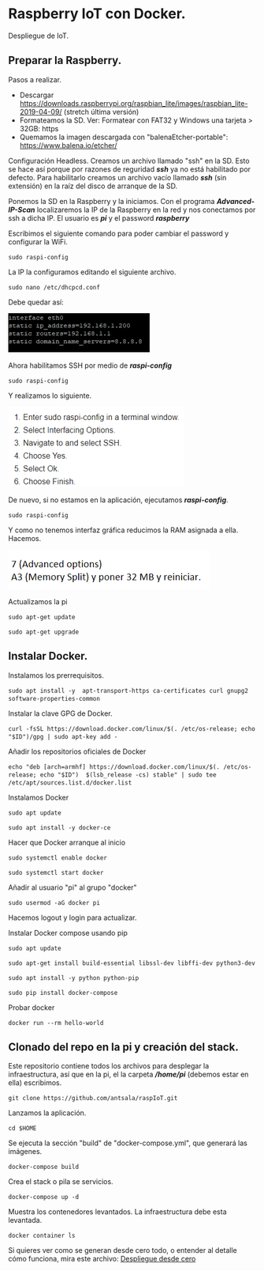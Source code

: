 # Raspberry IoT con Docker.

Despliegue de IoT.


## Preparar la Raspberry.

Pasos a realizar.
* Descargar https://downloads.raspberrypi.org/raspbian_lite/images/raspbian_lite-2019-04-09/ (stretch última versión) 
* Formateamos la SD. Ver: Formatear con FAT32 y Windows una tarjeta > 32GB: https
* Quemamos la imagen descargada con "balenaEtcher-portable": https://www.balena.io/etcher/

Configuración Headless. Creamos un archivo llamado "ssh" en la SD. Esto se hace así porque por razones de reguridad ***ssh*** ya no está habilitado por defecto. Para habilitarlo creamos un archivo vacío llamado ***ssh*** (sin extensión) en la raíz del disco de arranque de la SD.

Ponemos la SD en la Raspberry y la iniciamos. Con el programa ***Advanced-IP-Scan*** localizaremos la IP de la Raspberry en la red y nos conectamos por ssh a dicha IP. El usuario es ***pi*** y el password ***raspberry***

Escribimos el siguiente comando para poder cambiar el password y configurar la WiFi.
```
sudo raspi-config
```

La IP la configuramos editando el siguiente archivo.
```
sudo nano /etc/dhcpcd.conf
```

Debe quedar así:

![IP](./img/202212221940.png)

Ahora habilitamos SSH por medio de ***raspi-config***
```
sudo raspi-config
```

Y realizamos lo siguiente.

![Habilitar SSH](./img/202212221948.png)

De nuevo, si no estamos en la aplicación, ejecutamos ***raspi-config***.
```
sudo raspi-config
```

Y como no tenemos interfaz gráfica reducimos la RAM asignada a ella. Hacemos.

![RAM 32MB](./img/202212221951.png)

Actualizamos la pi
```
sudo apt-get update
```
```
sudo apt-get upgrade
```

## Instalar Docker.

Instalamos los prerrequisitos.
```
sudo apt install -y  apt-transport-https ca-certificates curl gnupg2 software-properties-common
```

Instalar la clave GPG de Docker.
```
curl -fsSL https://download.docker.com/linux/$(. /etc/os-release; echo "$ID")/gpg | sudo apt-key add -
```

Añadir los repositorios oficiales de Docker
```
echo "deb [arch=armhf] https://download.docker.com/linux/$(. /etc/os-release; echo "$ID")  $(lsb_release -cs) stable" | sudo tee /etc/apt/sources.list.d/docker.list
```

Instalamos Docker
```
sudo apt update
```
```
sudo apt install -y docker-ce 
```

Hacer que Docker arranque al inicio
```
sudo systemctl enable docker
```
```
sudo systemctl start docker
```

Añadir al usuario "pi" al grupo "docker"
```
sudo usermod -aG docker pi  
```

Hacemos logout y login para actualizar.
	
Instalar Docker compose usando pip

```
sudo apt update
```
```
sudo apt-get install build-essential libssl-dev libffi-dev python3-dev
```
```
sudo apt install -y python python-pip
```
```
sudo pip install docker-compose
```
	
Probar docker
```	
docker run --rm hello-world
```

## Clonado del repo en la pi y creación del stack.

Este repositorio contiene todos los archivos para desplegar la infraestructura, así que en la pi, el la carpeta ***/home/pi*** (debemos estar en ella) escribimos.
```
git clone https://github.com/antsala/raspIoT.git
```

Lanzamos la aplicación.
```
cd $HOME
```

Se ejecuta la sección "build" de "docker-compose.yml", que generará las imágenes.
```
docker-compose build  
```

Crea el stack o pila se servicios.
```
docker-compose up -d  
```

Muestra los contenedores levantados. La infraestructura debe esta levantada.
```
docker container ls   
```

Si quieres ver como se generan desde cero todo, o entender al detalle cómo funciona, mira este archivo:
[Despliegue desde cero](Despliegue_desde_cero.md)




	


